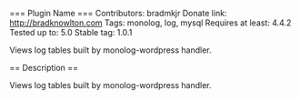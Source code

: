 === Plugin Name ===
Contributors: bradmkjr
Donate link: http://bradknowlton.com
Tags: monolog, log, mysql
Requires at least: 4.4.2
Tested up to: 5.0
Stable tag: 1.0.1

Views log tables built by monolog-wordpress handler.

== Description ==

Views log tables built by monolog-wordpress handler.